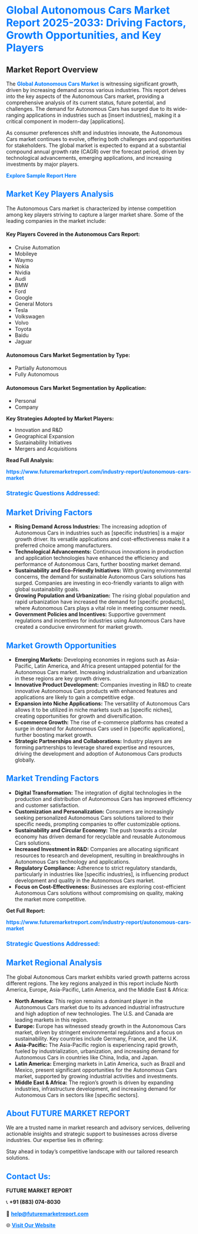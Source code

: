 <h1 style="color: #007BFF;">Global Autonomous Cars Market Report 2025-2033: Driving Factors, Growth Opportunities, and Key Players</h1>

<section id="overview">
<h2>Market Report Overview</h2>
<p>The <a href="https://www.futuremarketreport.com/industry-report/autonomous-cars-market" style="color: #007BFF; text-decoration: none;"><strong>Global Autonomous Cars Market</strong></a> is witnessing significant growth, driven by increasing demand across various industries. This report delves into the key aspects of the Autonomous Cars market, providing a comprehensive analysis of its current status, future potential, and challenges. The demand for Autonomous Cars has surged due to its wide-ranging applications in industries such as [insert industries], making it a critical component in modern-day [applications].</p>
<p>As consumer preferences shift and industries innovate, the Autonomous Cars market continues to evolve, offering both challenges and opportunities for stakeholders. The global market is expected to expand at a substantial compound annual growth rate (CAGR) over the forecast period, driven by technological advancements, emerging applications, and increasing investments by major players.</p>
</section>

<section id="overview">
<p><a href="https://www.futuremarketreport.com/request-sample/reportId=42409" style="color: #007BFF; text-decoration: none;"><strong>Explore Sample Report Here</strong></a></p>
</section>

<section id="key-players">
<h2 style="color: #007BFF;">Market Key Players Analysis</h2>
<p>The Autonomous Cars market is characterized by intense competition among key players striving to capture a larger market share. Some of the leading companies in the market include:</p>
<h4>Key Players Covered in the Autonomous Cars Report:</h4>
<ul><li>Cruise Automation</li><li>Mobileye</li><li>Waymo</li><li>Nokia</li><li>Nvidia</li><li>Audi</li><li>BMW</li><li>Ford</li><li>Google</li><li>General Motors</li><li>Tesla</li><li>Volkswagen</li><li>Volvo</li><li>Toyota</li><li>Baidu</li><li>Jaguar</li></ul>
<h4>Autonomous Cars Market Segmentation by Type:</h4>
<ul><li>Partially Autonomous</li><li>Fully Autonomous</li></ul>

<h4>Autonomous Cars Market Segmentation by Application:</h4>
<ul><li>Personal</li><li>Company</li></ul>
<p><strong>Key Strategies Adopted by Market Players:</strong></p>
<ul>
<li>Innovation and R&D</li>
<li>Geographical Expansion</li>
<li>Sustainability Initiatives</li>
<li>Mergers and Acquisitions</li>
</ul>
</section>

<section>
<p><strong>Read Full Analysis: </strong></p><a href="https://www.futuremarketreport.com/industry-report/autonomous-cars-market" style="color: #007BFF; text-decoration: none;"><strong>https://www.futuremarketreport.com/industry-report/autonomous-cars-market</strong></a>
<h3 style="color: #007BFF;">Strategic Questions Addressed:</h3>
</section>

<section id="driving-factors">
<h2 style="color: #007BFF;">Market Driving Factors</h2>
<ul>
<li><strong>Rising Demand Across Industries:</strong> The increasing adoption of Autonomous Cars in industries such as [specific industries] is a major growth driver. Its versatile applications and cost-effectiveness make it a preferred choice among manufacturers.</li>
<li><strong>Technological Advancements:</strong> Continuous innovations in production and application technologies have enhanced the efficiency and performance of Autonomous Cars, further boosting market demand.</li>
<li><strong>Sustainability and Eco-Friendly Initiatives:</strong> With growing environmental concerns, the demand for sustainable Autonomous Cars solutions has surged. Companies are investing in eco-friendly variants to align with global sustainability goals.</li>
<li><strong>Growing Population and Urbanization:</strong> The rising global population and rapid urbanization have increased the demand for [specific products], where Autonomous Cars plays a vital role in meeting consumer needs.</li>
<li><strong>Government Policies and Incentives:</strong> Supportive government regulations and incentives for industries using Autonomous Cars have created a conducive environment for market growth.</li>
</ul>
</section>

<section id="growth-opportunities">
<h2 style="color: #007BFF;">Market Growth Opportunities</h2>
<ul>
<li><strong>Emerging Markets:</strong> Developing economies in regions such as Asia-Pacific, Latin America, and Africa present untapped potential for the Autonomous Cars market. Increasing industrialization and urbanization in these regions are key growth drivers.</li>
<li><strong>Innovative Product Development:</strong> Companies investing in R&D to create innovative Autonomous Cars products with enhanced features and applications are likely to gain a competitive edge.</li>
<li><strong>Expansion into Niche Applications:</strong> The versatility of Autonomous Cars allows it to be utilized in niche markets such as [specific niches], creating opportunities for growth and diversification.</li>
<li><strong>E-commerce Growth:</strong> The rise of e-commerce platforms has created a surge in demand for Autonomous Cars used in [specific applications], further boosting market growth.</li>
<li><strong>Strategic Partnerships and Collaborations:</strong> Industry players are forming partnerships to leverage shared expertise and resources, driving the development and adoption of Autonomous Cars products globally.</li>
</ul>
</section>

<section id="trending-factors">
<h2 style="color: #007BFF;">Market Trending Factors</h2>
<ul>
<li><strong>Digital Transformation:</strong> The integration of digital technologies in the production and distribution of Autonomous Cars has improved efficiency and customer satisfaction.</li>
<li><strong>Customization and Personalization:</strong> Consumers are increasingly seeking personalized Autonomous Cars solutions tailored to their specific needs, prompting companies to offer customizable options.</li>
<li><strong>Sustainability and Circular Economy:</strong> The push towards a circular economy has driven demand for recyclable and reusable Autonomous Cars solutions.</li>
<li><strong>Increased Investment in R&D:</strong> Companies are allocating significant resources to research and development, resulting in breakthroughs in Autonomous Cars technology and applications.</li>
<li><strong>Regulatory Compliance:</strong> Adherence to strict regulatory standards, particularly in industries like [specific industries], is influencing product development and quality in the Autonomous Cars market.</li>
<li><strong>Focus on Cost-Effectiveness:</strong> Businesses are exploring cost-efficient Autonomous Cars solutions without compromising on quality, making the market more competitive.</li>
</ul>
</section>

<section>
<p><strong>Get Full Report: </strong></p><a href="https://www.futuremarketreport.com/industry-report/autonomous-cars-market" style="color: #007BFF; text-decoration: none;"><strong>https://www.futuremarketreport.com/industry-report/autonomous-cars-market</strong></a>
<h3 style="color: #007BFF;">Strategic Questions Addressed:</h3>
</section>


<section id="regional-analysis">
<h2 style="color: #007BFF;">Market Regional Analysis</h2>
<p>The global Autonomous Cars market exhibits varied growth patterns across different regions. The key regions analyzed in this report include North America, Europe, Asia-Pacific, Latin America, and the Middle East & Africa:</p>
<ul>
<li><strong>North America:</strong> This region remains a dominant player in the Autonomous Cars market due to its advanced industrial infrastructure and high adoption of new technologies. The U.S. and Canada are leading markets in this region.</li>
<li><strong>Europe:</strong> Europe has witnessed steady growth in the Autonomous Cars market, driven by stringent environmental regulations and a focus on sustainability. Key countries include Germany, France, and the U.K.</li>
<li><strong>Asia-Pacific:</strong> The Asia-Pacific region is experiencing rapid growth, fueled by industrialization, urbanization, and increasing demand for Autonomous Cars in countries like China, India, and Japan.</li>
<li><strong>Latin America:</strong> Emerging markets in Latin America, such as Brazil and Mexico, present significant opportunities for the Autonomous Cars market, supported by growing industrial activities and investments.</li>
<li><strong>Middle East & Africa:</strong> The region’s growth is driven by expanding industries, infrastructure development, and increasing demand for Autonomous Cars in sectors like [specific sectors].</li>
</ul>
</section>

<footer>
<h2 style="color: #007BFF;">About FUTURE MARKET REPORT</h2>
<p>We are a trusted name in market research and advisory services, delivering actionable insights and strategic support to businesses across diverse industries. Our expertise lies in offering:</p>

<p>Stay ahead in today’s competitive landscape with our tailored research solutions.</p>

<h2 style="color: #007BFF;">Contact Us:</h2>
<p><strong>FUTURE MARKET REPORT</strong></p>
<p>📞 <strong>+91 (883) 074-8030</strong></p>
<p>📧 <strong><a href="mailto:help@futuremarketreport.com" style="color: #007BFF;">help@futuremarketreport.com</a></strong></p>
<p>🌐 <strong><a href="https://www.futuremarketreport.com/" style="color: #007BFF;">Visit Our Website</a></strong></p>
</footer>